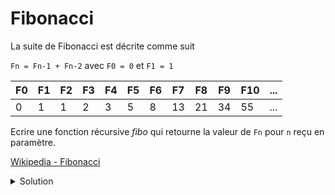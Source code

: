 # Fibonacci

La suite de Fibonacci est décrite comme suit

`Fn = Fn-1 + Fn-2` avec `F0 = 0` et `F1 = 1`


|F0 |F1 |F2 |F3 |F4 |F5 |F6 |F7 |F8 |F9 |F10|...|
|---|---|---|---|---|---|---|---|---|---|---|---|
| 0 | 1 | 1 | 2 | 3 | 5 | 8 | 13| 21| 34| 55|...|

Ecrire une fonction récursive *fibo* qui retourne la valeur de `Fn` pour `n` reçu en paramètre.<br>


[Wikipedia - Fibonacci](https://en.wikipedia.org/wiki/Fibonacci_sequence)

<details>
<summary>Solution</summary>

~~~cpp
int fibo(int n) {

   // cas trivial
   if (n < 2)
      return n;

   // appels récursifs
   return fibo(n-2) + fibo(n-1);
}
~~~

</details>
